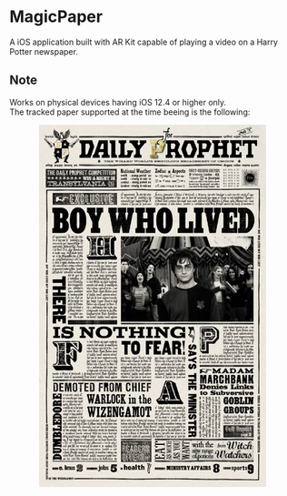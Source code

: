 # MagicPaper
A iOS application built with AR Kit capable of playing a video on a Harry Potter newspaper.

## Note
Works on physical devices having iOS 12.4 or higher only.<br>
The tracked paper supported at the time beeing is the following:

<p align="center">
<img src="Documentation/Prophet.jpg" width="400">
</p>
